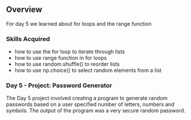 ## Overview

For day 5 we learned about for loops and the range function

### Skills Acquired
* how to use the for loop to iterate through lists
* how to use range function in for loops 
* how to use random.shuffle() to reorder lists
* how to use np.choice() to select random elements from a list


### Day 5 - Project: Password Generator

The Day 5 project involved creating a program to generate random passwords based on a user specified number of letters, numbers and symbols. The output of the program was a very secure random password. 
